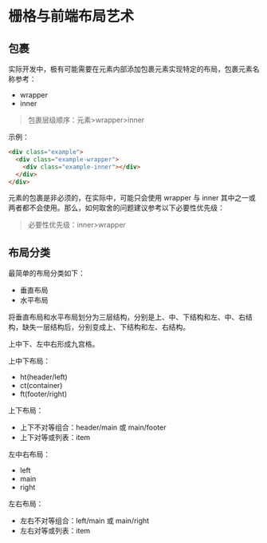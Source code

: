 # 栅格与前端布局艺术

## 包裹

实际开发中，极有可能需要在元素内部添加包裹元素实现特定的布局，包裹元素名称参考：
* wrapper
* inner

> 包裹层级顺序：元素>wrapper>inner

示例：
```html
<div class="example">
  <div class="example-wrapper">
    <div class="example-inner"></div>
  </div>
</div>
```
元素的包裹是非必须的，在实际中，可能只会使用 wrapper 与 inner 其中之一或两者都不会使用。那么，如何取舍的问题建议参考以下必要性优先级：
> 必要性优先级：inner>wrapper

## 布局分类

最简单的布局分类如下：
* 垂直布局
* 水平布局

将垂直布局和水平布局划分为三层结构，分别是上、中、下结构和左、中、右结构，缺失一层结构后，分别变成上、下结构和左、右结构。

上中下、左中右形成九宫格。

上中下布局：
* ht(header/left)
* ct(container)
* ft(footer/right)

上下布局：
* 上下不对等组合：header/main 或 main/footer
* 上下对等或列表：item

左中右布局：
* left
* main
* right

左右布局：
* 左右不对等组合：left/main 或 main/right
* 左右对等或列表：item
